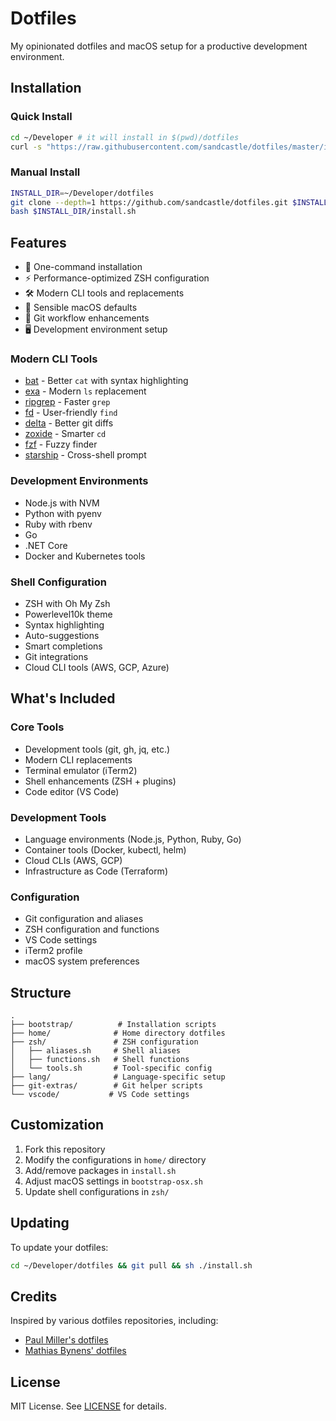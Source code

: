 # Dotfiles

My opinionated dotfiles and macOS setup for a productive development environment.


## Installation

### Quick Install

```bash
cd ~/Developer # it will install in $(pwd)/dotfiles
curl -s "https://raw.githubusercontent.com/sandcastle/dotfiles/master/install.sh?t=$(date +%s%N)" | bash
```

### Manual Install

```bash
INSTALL_DIR=~/Developer/dotfiles
git clone --depth=1 https://github.com/sandcastle/dotfiles.git $INSTALL_DIR
bash $INSTALL_DIR/install.sh
```


## Features

- 🚀 One-command installation
- ⚡️ Performance-optimized ZSH configuration
- 🛠 Modern CLI tools and replacements
- 🔧 Sensible macOS defaults
- 🔄 Git workflow enhancements
- 🖥 Development environment setup

### Modern CLI Tools

- [bat](https://github.com/sharkdp/bat) - Better `cat` with syntax highlighting
- [exa](https://github.com/ogham/exa) - Modern `ls` replacement
- [ripgrep](https://github.com/BurntSushi/ripgrep) - Faster `grep`
- [fd](https://github.com/sharkdp/fd) - User-friendly `find`
- [delta](https://github.com/dandavison/delta) - Better git diffs
- [zoxide](https://github.com/ajeetdsouza/zoxide) - Smarter `cd`
- [fzf](https://github.com/junegunn/fzf) - Fuzzy finder
- [starship](https://starship.rs) - Cross-shell prompt

### Development Environments

- Node.js with NVM
- Python with pyenv
- Ruby with rbenv
- Go
- .NET Core
- Docker and Kubernetes tools

### Shell Configuration

- ZSH with Oh My Zsh
- Powerlevel10k theme
- Syntax highlighting
- Auto-suggestions
- Smart completions
- Git integrations
- Cloud CLI tools (AWS, GCP, Azure)

## What's Included

### Core Tools

- Development tools (git, gh, jq, etc.)
- Modern CLI replacements
- Terminal emulator (iTerm2)
- Shell enhancements (ZSH + plugins)
- Code editor (VS Code)

### Development Tools

- Language environments (Node.js, Python, Ruby, Go)
- Container tools (Docker, kubectl, helm)
- Cloud CLIs (AWS, GCP)
- Infrastructure as Code (Terraform)

### Configuration

- Git configuration and aliases
- ZSH configuration and functions
- VS Code settings
- iTerm2 profile
- macOS system preferences

## Structure

```
.
├── bootstrap/          # Installation scripts
├── home/              # Home directory dotfiles
├── zsh/               # ZSH configuration
│   ├── aliases.sh     # Shell aliases
│   ├── functions.sh   # Shell functions
│   └── tools.sh       # Tool-specific config
├── lang/              # Language-specific setup
├── git-extras/        # Git helper scripts
└── vscode/           # VS Code settings
```

## Customization

1. Fork this repository
2. Modify the configurations in `home/` directory
3. Add/remove packages in `install.sh`
4. Adjust macOS settings in `bootstrap-osx.sh`
5. Update shell configurations in `zsh/`

## Updating

To update your dotfiles:

```bash
cd ~/Developer/dotfiles && git pull && sh ./install.sh
```

## Credits

Inspired by various dotfiles repositories, including:

- [Paul Miller's dotfiles](https://github.com/paulmillr/dotfiles)
- [Mathias Bynens' dotfiles](https://github.com/mathiasbynens/dotfiles)

## License

MIT License. See [LICENSE](LICENSE) for details.
